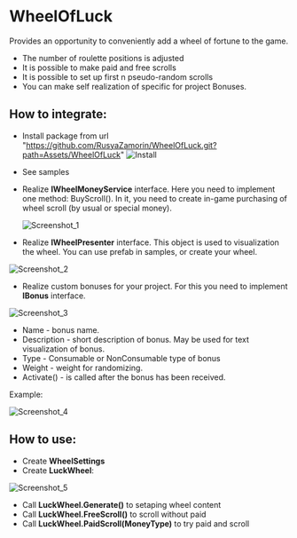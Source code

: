 # WheelOfLuck
Provides an opportunity to conveniently add a wheel of fortune to the game.
+ The number of roulette positions is adjusted
+ It is possible to make paid and free scrolls
+ It is possible to set up first n pseudo-random scrolls
+ You can make self realization of specific for project Bonuses.

## How to integrate:
+ Install package from url "https://github.com/RusyaZamorin/WheelOfLuck.git?path=Assets/WheelOfLuck"
![Install](https://github.com/RusyaZamorin/WheelOfLuck/assets/59511793/137eab02-b262-40d4-81d3-0c9cc2616d41)

+ See samples

+ Realize **IWheelMoneyService** interface. 
Here you need to implement one method: BuyScroll().
In it, you need to create in-game purchasing of wheel scroll (by usual or special money).

  ![Screenshot_1](https://github.com/RusyaZamorin/WheelOfLuck/assets/59511793/b6a09ab9-a120-4289-93a2-4c91d2ebcdbb)

+ Realize **IWheelPresenter** interface. 
This object is used to visualization the wheel.
You can use prefab in samples, or create your wheel.

![Screenshot_2](https://github.com/RusyaZamorin/WheelOfLuck/assets/59511793/c3412fb7-1e0c-48b5-bf5d-6df3c25e97de)

+ Realize custom bonuses for your project. 
For this you need to implement **IBonus** interface.

![Screenshot_3](https://github.com/RusyaZamorin/WheelOfLuck/assets/59511793/8cece1a9-dab4-4975-b57c-96d871609cc5)
  + Name - bonus name.
  + Description - short description of bonus. May be used for text visualization of bonus.
  + Type - Consumable or NonConsumable type of bonus
  + Weight - weight for randomizing.
  + Activate() - is called after the bonus has been received.

Example:

![Screenshot_4](https://github.com/RusyaZamorin/WheelOfLuck/assets/59511793/eb4a44a4-b155-4c6c-bc6a-f5188739d1f0)

## How to use:
+ Create **WheelSettings**
+ Create **LuckWheel**:
  
![Screenshot_5](https://github.com/RusyaZamorin/WheelOfLuck/assets/59511793/26a7c0b9-f3ed-4b8b-aaa3-becafe0c1f58)

+ Call **LuckWheel.Generate()** to setaping wheel content
+ Call **LuckWheel.FreeScroll()** to scroll without paid
+ Call **LuckWheel.PaidScroll(MoneyType)** to try paid and scroll
